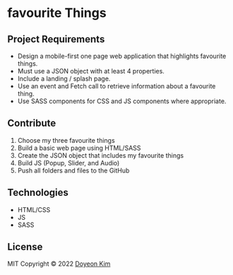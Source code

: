 # favourite Things

## Project Requirements

- Design a mobile-first one page web application that highlights favourite things.
- Must use a JSON object with at least 4 properties.
- Include a landing / splash page.
- Use an event and Fetch call to retrieve information about a favourite thing.
- Use SASS components for CSS and JS components where appropriate.

## Contribute

1. Choose my three favourite things
2. Build a basic web page using HTML/SASS
3. Create the JSON object that includes my favourite things
4. Build JS (Popup, Slider, and Audio)
5. Push all folders and files to the GitHub

## Technologies

- HTML/CSS
- JS
- SASS

## License

MIT
Copyright © 2022 [Doyeon Kim](https://github.com/Doyeon-k-fanshawe/Fall22_favorite_things)
